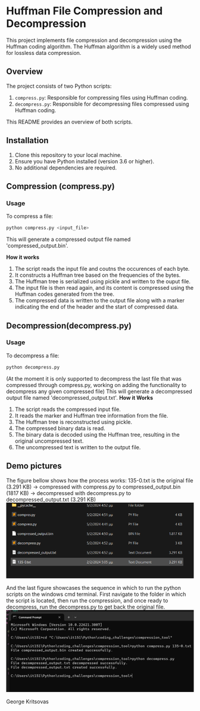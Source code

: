 # Huffman File Compression and Decompression

This project implements file compression and decompression using the Huffman coding algorithm. The Huffman algorithm is a widely used method for lossless data compression.

## Overview

The project consists of two Python scripts:

1. `compress.py`: Responsible for compressing files using Huffman coding.
2. `decompress.py`: Responsible for decompressing files compressed using Huffman coding.

This README provides an overview of both scripts.

## Installation

1. Clone this repository to your local machine.
2. Ensure you have Python installed (version 3.6 or higher).
3. No additional dependencies are required.

## Compression (compress.py)

### Usage

To compress a file:

```bash
python compress.py <input_file>
```
This will generate a compressed output file named 'compressed_output.bin'.

**How it works**
1. The script reads the input file and coutns the occurences of each byte.
2. It constructs a Huffman tree based on the frequencies of the bytes.
3. The Huffman tree is serialized using pickle and written to the ouput file.
4. The input file is then read again, and its content is compressed using the Huffman codes generated from the tree.
5. The compressed data is written to the output file along with a marker indicating the end of the header and the start of compressed data.

## Decompression(decompress.py)

### Usage
To decompress a file:
```bash
python decompress.py
```
(At the moment it is only supported to decompress the last file that was compressed through compress.py, working on adding
the functionality to decompress any given compressed file)
This will generate a decompressed output file named 'decompressed_output.txt'.
**How it Works**
1. The script reads the compressed input file.
2. It reads the marker and Huffman tree information from the file.
3. The Huffman tree is reconstructed using pickle.
4. The compressed binary data is read.
5. The binary data is decoded using the Huffman tree, resulting in the original uncompressed text.
6. The uncompressed text is written to the output file.

## Demo pictures
The figure bellow shows how the process works: 135-0.txt is the original file (3.291 KB) -> compressed with compress.py to compressed_output.bin (1817 KB) -> decompressed with decompress.py to decompressed_output.txt (3.291 KB)
![Compression process](compression.png)

And the last figure showcases the sequence in which to run the python scripts on the windows cmd terminal. First navigate to the folder in which the script is located, then run the compression, and once ready to decompress, run the decompress.py to get back the original file.
![Compression process](compression_cmd.png)

George Kritsovas
